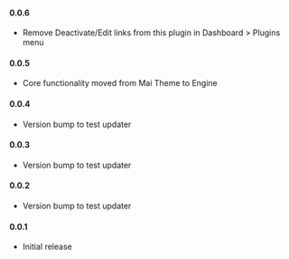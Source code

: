 #### 0.0.6
* Remove Deactivate/Edit links from this plugin in Dashboard > Plugins menu

#### 0.0.5
* Core functionality moved from Mai Theme to Engine

#### 0.0.4
* Version bump to test updater

#### 0.0.3
* Version bump to test updater

#### 0.0.2
* Version bump to test updater

#### 0.0.1
* Initial release